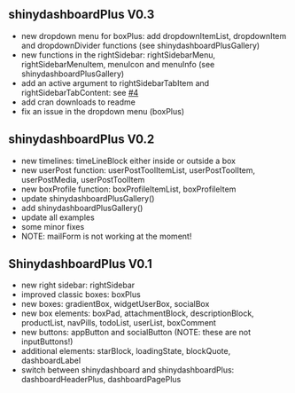 ## shinydashboardPlus V0.3
- new dropdown menu for boxPlus: add dropdownItemList, dropdownItem and dropdownDivider functions (see shinydashboardPlusGallery)
- new functions in the rightSidebar: rightSidebarMenu, rightSidebarMenuItem, menuIcon
and menuInfo (see shinydashboardPlusGallery)
- add an active argument to rightSidebarTabItem and rightSidebarTabContent: see [#4](https://github.com/DivadNojnarg/shinydashboardPlus/issues/4)
- add cran downloads to readme
- fix an issue in the dropdown menu (boxPlus)


## shinydashboardPlus V0.2
- new timelines: timeLineBlock either inside or outside a box
- new userPost function: userPostToolItemList, userPostToolItem, userPostMedia, 
userPostToolItem 
- new boxProfile function: boxProfileItemList, boxProfileItem
- update shinydashboardPlusGallery()
- add shinydashboardPlusGallery()
- update all examples 
- some minor fixes
- NOTE: mailForm is not working at the moment!


## ShinydashboardPlus V0.1
- new right sidebar: rightSidebar
- improved classic boxes: boxPlus
- new boxes: gradientBox, widgetUserBox, socialBox
- new box elements: boxPad, attachmentBlock, descriptionBlock, productList,
navPills, todoList, userList, boxComment
- new buttons: appButton and socialButton (NOTE: these are not inputButtons!)
- additional elements: starBlock, loadingState, blockQuote, dashboardLabel
- switch between shinydashboard and shinydashboardPlus: dashboardHeaderPlus,
dashboardPagePlus